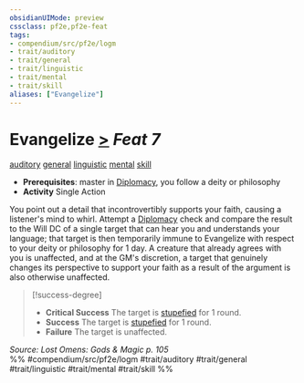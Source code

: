 ```yaml
---
obsidianUIMode: preview
cssclass: pf2e,pf2e-feat
tags:
- compendium/src/pf2e/logm
- trait/auditory
- trait/general
- trait/linguistic
- trait/mental
- trait/skill
aliases: ["Evangelize"]
---
```

# Evangelize  [>](../../rules/core-rulebook/chapter-9-playing-the-game.md#Actions "Single Action") *Feat 7*  
[auditory](../../rules/traits/auditory.md)  [general](../../rules/traits/general.md)  [linguistic](../../rules/traits/linguistic.md)  [mental](../../rules/traits/mental.md)  [skill](../../rules/traits/skill.md)  

- **Prerequisites**: master in [Diplomacy](../skills.md#Diplomacy), you follow a deity or philosophy
- **Activity** Single Action

You point out a detail that incontrovertibly supports your faith, causing a listener's mind to whirl. Attempt a [Diplomacy](../skills.md#Diplomacy) check and compare the result to the Will DC of a single target that can hear you and understands your language; that target is then temporarily immune to Evangelize with respect to your deity or philosophy for 1 day. A creature that already agrees with you is unaffected, and at the GM's discretion, a target that genuinely changes its perspective to support your faith as a result of the argument is also otherwise unaffected.

> [!success-degree] 
> - **Critical Success** The target is [stupefied](../../rules/conditions.md#Stupefied) for 1 round.
> - **Success** The target is [stupefied](../../rules/conditions.md#Stupefied) for 1 round.
> - **Failure** The target is unaffected.

*Source: Lost Omens: Gods & Magic p. 105*  
%% #compendium/src/pf2e/logm #trait/auditory #trait/general #trait/linguistic #trait/mental #trait/skill %%